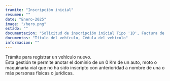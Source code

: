 ```yaml
---
tramite: "Inscripción inicial"
resumen: ""
date: "Enero-2025"
image: "/hero.png"
estado: ""
documentacion: "Solicitud de inscripción inicial Tipo '1D', Factura de compra o documento que acredite la adquisición del vehículo, Certificado de fabricación o importación, Verificación en Solicitud Tipo '12', Documento que acredite el domicilio del adquirente, Documento que acredite la identidad y personería del adquirente, Constancia de inscripción en la C.U.I.T / C.U.I.L."
documentos: "Título del vehículo, Cédula del vehículo"
informacion: ""
---
```


Trámite para registrar un vehículo nuevo.  
Esta gestión te permite anotar el dominio de un 0 Km de un auto, moto o maquinaria vial que no ha sido inscripto con anterioridad a nombre de una o más personas físicas o jurídicas.
<!-- Una vez concluido el trámite se obtiene la chapa patente. -->